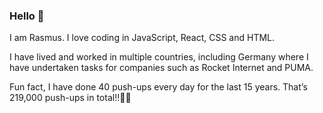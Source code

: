 ### Hello 👋

I am Rasmus. I love coding in JavaScript, React, CSS and HTML. 

I have lived and worked in multiple countries, including Germany where I have undertaken tasks for companies such as Rocket Internet and PUMA.

Fun fact, I have done 40 push-ups every day for the last 15 years. That’s 219,000 push-ups in total!!💪💪
